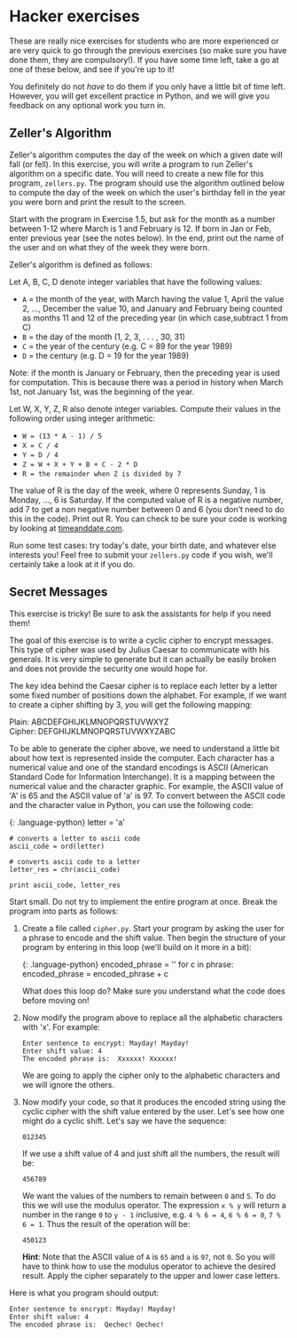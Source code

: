 # Hacker exercises

These are really nice exercises for students who are more experienced or are very quick to go through the previous exercises (so make sure you have done them, they are compulsory!). If you have some time left, take a go at one of these below, and see if you're up to it!

You definitely do not *have* to do them if you only have a little bit of time left. However, you will get excellent practice in Python, and we will give you feedback on any optional work you turn in.

## Zeller's Algorithm

Zeller's algorithm computes the day of the week on which a given date will fall (or fell). In this exercise, you will write a program to run Zeller's algorithm on a specific date. You will need to create a new file for this program, `zellers.py`. The program should use the algorithm outlined below to compute the day of the week on which the user's birthday fell in the year you were born and print the result to the screen.

Start with the program in Exercise 1.5, but ask for the month as a number between 1-12 where March is 1 and February is 12. If born in Jan or Feb, enter previous year (see the notes below). In the end, print out the name of the user and on what they of the week they were born.

Zeller's algorithm is defined as follows:

Let A, B, C, D denote integer variables that have the following values:

* `A` = the month of the year, with March having the value 1, April the value 2, ..., December the value 10, and January and February being counted as months 11 and 12 of the preceding year (in which case,subtract 1 from C)
* `B` = the day of the month (1, 2, 3, . . . , 30, 31)
* `C` = the year of the century (e.g. C = 89 for the year 1989)
* `D` = the century (e.g. D = 19 for the year 1989)

Note: if the month is January or February, then the preceding year is used for computation. This is because there was a period in history when March 1st, not January 1st, was the beginning of the year.

Let W, X, Y, Z, R also denote integer variables. Compute their values in the following order using integer arithmetic:

* `W = (13 * A - 1) / 5`
* `X = C / 4`
* `Y = D / 4`
* `Z = W + X + Y + B + C - 2 * D`
* `R = the remainder when Z is divided by 7`
	
The value of R is the day of the week, where 0 represents Sunday, 1 is Monday, ..., 6 is Saturday. If the computed value of R is a negative number, add 7 to get a non negative number between 0 and 6 (you don't need to do this in the code). Print out R. You can check to be sure your code is working by looking at [timeanddate.com](http://www.timeanddate.com/calendar/).

Run some test cases: try today's date, your birth date, and whatever else interests you! Feel free to submit your `zellers.py` code if you wish, we'll certainly take a look at it if you do.

## Secret Messages

This exercise is tricky! Be sure to ask the assistants for help if you need them!

The goal of this exercise is to write a cyclic cipher to encrypt messages. This type of cipher was used by Julius Caesar to communicate with his generals. It is very simple to generate but it can actually be easily broken and does not provide the security one would hope for.

The key idea behind the Caesar cipher is to replace each letter by a letter some fixed number of positions down the alphabet. For example, if we want to create a cipher shifting by 3, you will get the following mapping:

Plain:   ABCDEFGHIJKLMNOPQRSTUVWXYZ  
Cipher:  DEFGHIJKLMNOPQRSTUVWXYZABC

To be able to generate the cipher above, we need to understand a little bit about how text is represented inside the computer. Each character has a numerical value and one of the standard encodings is ASCII (American Standard Code for Information Interchange). It is a mapping between the numerical value and the character graphic. For example, the ASCII value of 'A' is 65 and the ASCII value of 'a' is 97. To convert between the ASCII code and the character value in Python, you can use the following code:

{: .language-python}
	letter = 'a'

	# converts a letter to ascii code
	ascii_code = ord(letter)

	# converts ascii code to a letter
	letter_res = chr(ascii_code)
	
	print ascii_code, letter_res

Start small. Do not try to implement the entire program at once. Break the program into parts as follows:

1.	Create a file called `cipher.py`. Start your program by asking the user
	for a phrase to encode and the shift value. Then begin the structure of
	your program by entering in this loop (we'll build on it more in a bit):

	{: .language-python}
		encoded_phrase = ''
		for c in phrase:
			encoded_phrase = encoded_phrase + c

	What does this loop do? Make sure you understand what the code does before
	moving on!

2.	Now modify the program above to replace all the alphabetic characters with
	'x'. For example:

		Enter sentence to encrypt: Mayday! Mayday!
		Enter shift value: 4
		The encoded phrase is:  Xxxxxx! Xxxxxx!

	We are going to apply the cipher only to the alphabetic characters and we
	will ignore the others.

3.	Now modify your code, so that it produces the encoded string using the
	cyclic cipher with the shift value entered by the user. Let's see how one
	might do a cyclic shift. Let's say we have the sequence:

		012345

	If we use a shift value of 4 and just shift all the numbers, the result
	will be:

		456789

	We want the values of the numbers to remain between `0` and `5`. To do
	this we will use the modulus operator. The expression `x % y` will return
	a number in the range `0` to `y - 1` inclusive, e.g. `4 % 6 = 4`,
	`6 % 6 = 0`, `7 % 6 = 1`. Thus the result of the operation will be:

		450123
		
	**Hint**: Note that the ASCII value of `A` is `65` and `a` is `97`, not
	`0`. So you will have to think how to use the modulus operator to achieve
	the desired result. Apply the cipher separately to the upper and lower
	case letters.
	
Here is what you program should output:

	Enter sentence to encrypt: Mayday! Mayday!
	Enter shift value: 4
	The encoded phrase is:  Qechec! Qechec!
